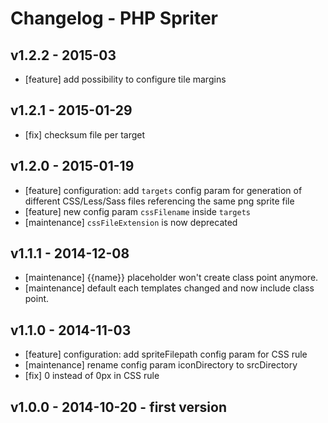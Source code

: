 # Changelog - PHP Spriter

## v1.2.2 - 2015-03

* [feature] add possibility to configure tile margins

## v1.2.1 - 2015-01-29

* [fix] checksum file per target

## v1.2.0 - 2015-01-19

* [feature] configuration: add `targets` config param for generation of different CSS/Less/Sass files referencing the same png sprite file
* [feature] new config param `cssFilename` inside `targets`
* [maintenance] `cssFileExtension` is now deprecated

## v1.1.1 - 2014-12-08

* [maintenance] {{name}} placeholder won't create class point anymore.
* [maintenance] default each templates changed and now include class point.

## v1.1.0 - 2014-11-03

* [feature] configuration: add spriteFilepath config param for CSS rule
* [maintenance] rename config param iconDirectory to srcDirectory
* [fix] 0 instead of 0px in CSS rule

## v1.0.0 - 2014-10-20  - first version
